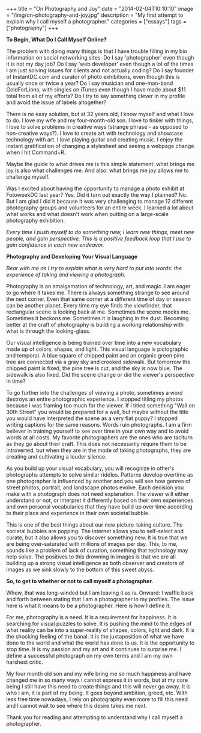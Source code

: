 +++
title = "On Photography and Joy"
date = "2014-02-04T10:10:10"
image = "/img/on-photography-and-joy.jpg"
description = "My first attempt to explain why I call myself a photographer."
categories = ["essays"]
tags = ["photography"]
+++

**To Begin, What Do I Call Myself Online?**

The problem with doing many things is that I have trouble filling in my bio information on social networking sites. Do I say 'photographer' even though it is not my day job? Do I say 'web developer' even though a lot of the times I am just solving issues for clients and not actually coding? Do I say founder of InstantDC.com and curator of photo exhibitions, even though this is usually once or twice a year? Do I say musician and one-man-band GoldForLions, with singles on iTunes even though I have made about $11 total from all of my efforts? Do I try to say something clever in my profile and avoid the issue of labels altogether?

There is no easy solution, but at 32 years old, I know myself and what I love to do. I love my wife and my four-month-old son. I love to tinker with things, I love to solve problems in creative ways (strange phrase - as opposed to non-creative ways?). I love to create art with technology and showcase technology with art. I love playing guitar and creating music. I enjoy the instant gratification of changing a stylesheet and seeing a webpage change when I hit Command+R. 

Maybe the guide to what drives me is this simple statement: what brings me joy is also what challenges me. And also: what brings me joy allows me to challenge myself. 

Was I excited about having the opportunity to manage a photo exhibit at FotoweekDC last year? Yes. Did it turn out exactly the way I planned? No. But I am glad I did it because it was very challenging to manage 12 different photography groups and volunteers for an entire week. I learned a lot about what works and what doesn't work when putting on a large-scale photography exhibition.  

_Every time I push myself to do something new, I learn new things, meet new people, and gain perspective. This is a positive feedback loop that I use to gain confidence in each new endeavor._ 


**Photography and Developing Your Visual Language**

_Bear with me as I try to explain what is very hard to put into words: the experience of taking and viewing a photograph._

Photography is an amalgamation of technology, art, and magic. I am eager to go where it takes me. There is always something strange to see around the next corner. Even that same corner at a different time of day or season can be another planet. Every time my eye finds the viewfinder, that rectangular scene is looking back at me. Sometimes the scene mocks me. Sometimes it beckons me. Sometimes it is laughing in the dust. Becoming better at the craft of photography is building a working relationship with what is through the looking-glass. 

Our visual intelligence is being trained over time into a new vocabulary made up of colors, shapes, and light. This visual language is pictographic and temporal. A blue square of chipped paint and an organic green pine tree are connected via a gray sky and crooked sidewalk. But tomorrow the chipped paint is fixed, the pine tree is cut, and the sky is now blue. The sidewalk is also fixed. Did the scene change or did the viewer's perspective in time?

To go further into the challenges of viewing a photo, sometimes a word destroys an entire photographic experience. I stopped titling my photos because I was framing too much for the viewer. If I titled something "Wall on 30th Street" you would be prepared for a wall, but maybe without the title you would have interpreted the scene as a very flat puppy? I stopped writing captions for the same reasons. Words ruin photographs. I am a firm believer in training yourself to see over time in your own way and to avoid words at all costs. My favorite photographers are the ones who are taciturn as they go about their craft. This does not necessarily require them to be introverted, but when they are in the mode of taking photographs, they are creating and cultivating a louder silence.  

As you build up your visual vocabulary, you will recognize in other's photographs attempts to solve similar riddles. Patterns develop overtime as one photographer is influenced by another and you will see how genres of street photos, portrait, and landscape photos evolve. Each decision you make with a photograph does not need explanation. The viewer will either understand or not, or interpret it differently based on their own experiences and own personal vocabularies that they have build up over time according to their place and experience in their own societal bubble. 

This is one of the best things about our new picture-taking culture. The societal bubbles are popping. The internet allows you to self-select and curate, but it also allows you to discover something new. It is true that we are being over-saturated with millions of images per day. This, to me, sounds like a problem of lack of curation, something that technology may help solve. The positives to this drowning in images is that we are all building up a strong visual intelligence as both observer and creators of images as we sink slowly to the bottom of this sweet abyss. 

**So, to get to whether or not to call myself a photographer.**

Whew, that was long-winded but I am leaving it as is. Onward:
I waffle back and forth between stating that I am a photographer in my profiles. The issue here is what it means to be a photographer. Here is how I define it:

For me, photography is a need. It is a requirement for happiness. It is searching for visual puzzles to solve. It is pushing the mind to the edges of what reality can be into a super-reality of shapes, colors, light and dark. It is the shocking feeling of the banal. It is the juxtaposition of what we have done to the world and what the world has done to us. It is the opportunity to stop time. It is my passion and my art and it continues to surprise me. I define a successful photograph on my own terms and I am my own harshest critic. 

My four month old son and my wife bring me so much happiness and have changed me in so many ways I cannot express it in words, but at my core being I still have this need to create things and this will never go away. It is who I am, it is part of my being. It goes beyond ambition, greed, etc. With less free time nowadays, I rely on photography even more to fill this need and I cannot wait to see where this desire takes me next. 

Thank you for reading and attempting to understand why I call myself a photographer. 

